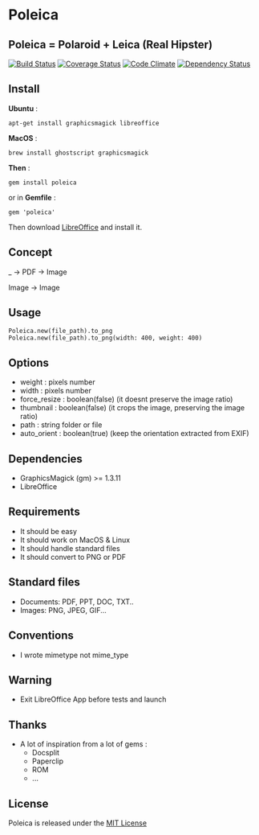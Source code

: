 # Poleica
## Poleica = Polaroid + Leica (Real Hipster)

[![Build Status](https://travis-ci.org/antoinelyset/poleica.png?branch=master)](https://travis-ci.org/antoinelyset/poleica)
[![Coverage Status](https://coveralls.io/repos/antoinelyset/Poleica/badge.png)](https://coveralls.io/r/antoinelyset/Poleica)
[![Code Climate](https://codeclimate.com/github/antoinelyset/Poleica.png)](https://codeclimate.com/github/antoinelyset/Poleica)
[![Dependency Status](https://gemnasium.com/antoinelyset/Poleica.png)](https://gemnasium.com/antoinelyset/Poleica)

## Install

__Ubuntu__ :

```
apt-get install graphicsmagick libreoffice
```

__MacOS__ :

```
brew install ghostscript graphicsmagick
```

__Then__ :

```
gem install poleica
```

or in __Gemfile__ :

```
gem 'poleica'
```

Then download [LibreOffice](http://www.libreoffice.org/download) and install it.
## Concept

_ -> PDF -> Image

Image    -> Image

## Usage

```
Poleica.new(file_path).to_png
Poleica.new(file_path).to_png(width: 400, weight: 400)
```

## Options

- weight       : pixels number
- width        : pixels number
- force_resize : boolean(false) (it doesnt preserve the image ratio)
- thumbnail    : boolean(false) (it crops the image, preserving the image ratio)
- path         : string folder or file
- auto_orient  : boolean(true) (keep the orientation extracted from EXIF)

## Dependencies

- GraphicsMagick (gm) >= 1.3.11
- LibreOffice 

## Requirements

- It should be easy
- It should work on MacOS & Linux
- It should handle standard files
- It should convert to PNG or PDF

## Standard files

- Documents: PDF, PPT, DOC, TXT..
- Images: PNG, JPEG, GIF...

## Conventions

- I wrote mimetype not mime_type

## Warning

- Exit LibreOffice App before tests and launch

## Thanks

- A lot of inspiration from a lot of gems :
  - Docsplit
  - Paperclip
  - ROM
  - ...

## License

Poleica is released under the [MIT
License](http://www.opensource.org/licenses/MIT)
